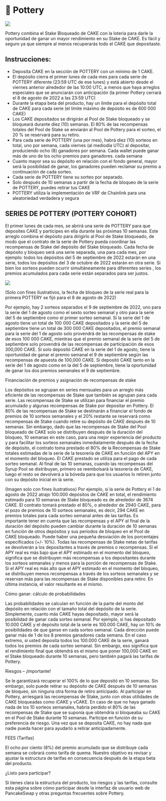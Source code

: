 # 🍯 Pottery

![](https://lh5.googleusercontent.com/WOnTIh4kzjRQlJJqxzR5TmYNi0L1AAKlUIk1zU4Gy8ZjJtRM5fJD2L9X\_z2vB7V7iUw3Y4sakDtxHX9l5-gw9dv8UwmEMnll6iqobkohlLO1on1PLWRsLm\_8ZJdbP2Lbm8PEfawS8HWxIlG2Wb-Rz4vDemag7oRU)

Pottery combina el Stake Bloqueado de CAKE con la lotería para darle la oportunidad de ganar un mayor rendimiento en su Stake de CAKE. Es fácil y seguro ya que siempre al menos recuperarás todo el CAKE que depositaste.

## Instrucciones:

* Deposita CAKE en la sección de POTTERY con un mínimo de 1 CAKE.&#x20;
* El depósito cierra el primer lunes de cada mes para cada serie de POTTERY diferente (23:59 UTC de ese lunes) y está abierto desde el viernes anterior alrededor de las 10:00 UTC, a menos que haya arreglos especiales que se anunciarán con anticipación (la primer Pottery cerrará el 8 de agosto de 2022 a las 23:59 UTC)&#x20;
* Durante la etapa beta del producto, hay un límite para el depósito total de CAKE para cada serie (el límite máximo de depósito es de 600 000 CAKE)&#x20;
* Los CAKE depositados se dirigirán al Pool de Stake bloqueado y se bloqueará durante diez (10) semanas. El 80% de las recompensas totales del Pool de Stake se enviarán al Pool de Pottery para el sorteo, el 20 % se reservará para su retiro.&#x20;
* Para cada serie de POTTERY (una por mes), habrá diez (10) sorteos en total, uno por semana, cada viernes (al mediodía UTC) al depositar, produciendo ocho (8) ganadores por semana. Cada wallet puede ganar más de uno de los ocho premios para ganadores. cada semana&#x20;
* Cuanto mayor sea su depósito en relación con el fondo general, mayor será la posibilidad de ganar, los ganadores pueden reclamar su premio a continuación de cada sorteo.&#x20;
* Cada serie de POTTERY tiene su sorteo por separado.&#x20;
* Solo después de 10 semanas a partir de la fecha de bloqueo de la serie de POTTERY, puedes retirar tus CAKE&#x20;
* POTTERY utiliza la implementación de VRF de Chainlink para una aleatoriedad verdadera y segura

## SERIES DE POTTERY (POTTERY COHORT)

El primer lunes de cada mes, se abrirá una serie de POTTERY para que deposites CAKE y participes en ella durante las próximas 10 semanas. Este arreglo combina el depósito para dirigirlo al Pool de Stake bloqueado, de modo que el contrato de la serie de Pottery pueda coordinar las recompensas de Stake del depósito del Stake bloqueado. Cada fecha de depósito y bloqueo será una serie separada, una para cada mes, por ejemplo: todos los depósitos del 5 de septiembre de 2022 estarán en una serie, todos los depósitos del 3 de octubre de 2022 estarán en otra serie. Si bien los sorteos pueden ocurrir simultáneamente para diferentes series , los premios acumulados para cada serie están separados para ser justos.

![](https://lh4.googleusercontent.com/8uGcM0vvN9g2O6YIQRotgIx24YhQxFQ4Q09orn0\_vmZvtkRErhoy0ly4daJu4B1tiqDWZA7xEa-miUXyVpxqBJ6CaCUeCfrGrQTrWDqrDO8shVBgACcfA62utARylSb-zJLoOFXox\_OoXZo6XT3Ez4brUQtnvutK)

(Solo con fines ilustrativos, la fecha de bloqueo de la serie real para la primera POTTERY se fijó para el 8 de agosto de 2022)

Por ejemplo, hay 2 sorteos separados el 9 de septiembre de 2022, uno para la serie del 1 de agosto como el sexto sorteo semanal y otro para la serie del 5 de septiembre como el primer sorteo semanal. Si la serie del 1 de agosto tiene un total de 100 000 CAKE depositados y la serie del 5 de septiembre tiene un total de 300 000 CAKE depositados, el premio semanal para la serie del 1 de agosto solo provendrá de las recompensas de stake de esos 100 000 CAKE, mientras que el premio semanal de la serie del 5 de septiembre solo provendrá de las recompensas de participación de esos 300,000 CAKE. Si solo depositó CAKE en la serie del 1 de agosto, tiene la oportunidad de ganar el premio semanal el 9 de septiembre según las recompensas de apuesta de 100,000 CAKE. Si depositó CAKE tanto en la serie del 1 de agosto como en la del 5 de septiembre, tiene la oportunidad de ganar los dos premios semanales el 9 de septiembre.

Financiación de premios y asignación de recompensas de stake

Los depósitos se agrupan en series mensuales para un arreglo más eficiente de las recompensas de Stake que también se agrupan para cada serie. Las recompensas de Stake se utilizan para financiar el premio acumulado y algunas recompensas de Stake por depositar en Pottery. El 80% de las recompensas de Stake se destinarán a financiar el fondo de premios de 10 sorteos semanales y el 20% restante se reservará como recompensas de Stake cuando retire su depósito de CAKE después de 10 semanas. Sin embargo, dado que las recompensas de Stake del Pool bloqueado de CAKE solo se distribuyen después de la duración del bloqueo, 10 semanas en este caso, para una mejor experiencia del producto y para facilitar los sorteos semanales inmediatamente después de la fecha de depósito, el contrato toma prestado el 80% de la Recompensas de Stake totales estimadas de la serie de la tesorería de CAKE en función del APY en el momento del bloqueo. El CAKE prestado se utiliza para el pago de cada sorteo semanal. Al final de las 10 semanas, cuando las recompensas del Syrup Pool se distribuyan, primero se reembolsará la tesorería de CAKE, luego el resto se devolverá a la bóveda para que los usuarios lo retiren junto con su depósito inicial en la serie.

(Imagen solo con fines ilustrativos) Por ejemplo, si la serie de Pottery el 1 de agosto de 2022 atrajo 100.000 depósitos de CAKE en total, el rendimiento estimado para 10 semanas de Stake bloqueado es de alrededor de 3674 CAKE. El contrato tomará prestado el 80%, o alrededor de 2940 CAKE, para el pozo de premios de 10 sorteos semanales, es decir, 294 CAKE en premios totales para cada sorteo semanal antes de las tarifas. Es importante tener en cuenta que las recompensas y el APY al final de la duración del depósito pueden cambiar durante la duración de 10 semanas en función de otros depósitos y sus períodos de bloqueo en el Pool de CAKE bloqueado. Puede haber una pequeña desviación de los porcentajes especificados (+/- 10%). Todas las recompensas de Stake netas de tarifas se devolverán a los depositantes a través de premios o recompensas. Si el APY real es más bajo que el APY estimado en el momento del bloqueo, significa que se distribuyen más recompensas a los depositantes durante los sorteos semanales y menos para la porción de recompensas de Stake. Si el APY real es más alto que el APY estimado en el momento del bloqueo, se distribuyen menos recompensas a través de los sorteos semanales y se reservan más para las recompensas de Stake disponibles para retiro. En última instancia, el valor resultante es el mismo.

Cómo ganar: cálculo de probabilidades

Las probabilidades se calculan en función de la parte del monto del depósito en relación con el tamaño total del depósito de la serie. Simplemente, cuanto más CAKE hayas depositado, mayor será la posibilidad de ganar cada sorteo semanal. Por ejemplo, si has depositado 10.000 CAKE y el depósito total de la serie es 100.000 CAKE, hay un 10% de posibilidades de que ganse en cada sorteo semanal. Cada dirección puede ganar más de 1 de los 8 premios ganadores cada semana. En el caso extremo, si usted deposita todos los 100.000 CAKE de la serie, ganará todos los premios de cada sorteo semanal. Sin embargo, eso significa que el rendimiento final que obtendrá es el mismo que poner 100,000 CAKE en el Stake bloqueado durante 10 semanas, pero también pagará las tarifas de Pottery.

Riesgos – ¡Importante!

Se le garantizará recuperar el 100% de lo que depositó en 10 semanas. Sin embargo, solo puede retirar su depósito de CAKE después de 10 semanas de bloqueo, sin ninguna otra forma de retiro anticipado. Al participar en Pottery, arriesgará las recompensas de Stake, junto con otras utilidades de CAKE bloqueadas como iCAKE y vCAKE. En caso de que no haya ganado nada de los 10 sorteos semanales, habría perdido el 80% de las recompensas de Stake que se suponía que obtendría si bloqueaba su CAKE en el Pool de Stake durante 10 semanas. Participe en función de su preferencia de riesgo. Una vez que se deposita CAKE, no hay nada que nadie pueda hacer para ayudarlo a retirar anticipadamente.

FEES (Tarifas)

El ocho por ciento (8%) del premio acumulado que se distribuye cada semana se cobrará como tarifa de quema. Nuestro objetivo es revisar y ajustar la estructura de tarifas en consecuencia después de la etapa beta del producto.

¿Listo para participar?

Si tienes clara la estructura del producto, los riesgos y las tarifas, consulte esta página sobre cómo participar desde la interfaz de usuario web de PancakeSwap y otras preguntas frecuentes sobre Pottery.
